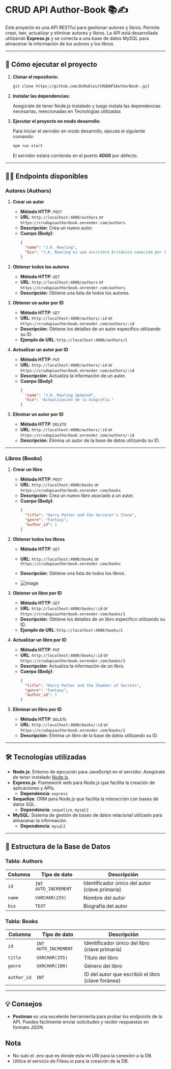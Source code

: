 # CRUD API Author-Book 📚✍️

Este proyecto es una API RESTful para gestionar autores y libros. Permite crear, leer, actualizar y eliminar autores y libros. La API está desarrollada utilizando **Express.js** y se conecta a una base de datos MySQL para almacenar la información de los autores y los libros.

---

## 🚀 **Cómo ejecutar el proyecto**

1. **Clonar el repositorio:**

   ```bash
   git clone https://github.com/DvRobles/CRUDAPIAuthorBook-.git
   ```

2. **Instalar las dependencias:**

   Asegúrate de tener Node.js instalado y luego instala las dependencias necesarias, mencionadas en Tecnologías utilizadas

3. **Ejecutar el proyecto en modo desarrollo:**

   Para iniciar el servidor en modo desarrollo, ejecuta el siguiente comando:

   ```bash
   npm run start
   ```

   El servidor estará corriendo en el puerto **4000** por defecto.

---

## 🧑‍💻 **Endpoints disponibles**

### **Autores (Authors)**

1. **Crear un autor**
   - **Método HTTP**: `POST`
   - **URL**: `http://localhost:4000/authors` or `https://crudapiauthorbook.onrender.com/authors`
   - **Descripción**: Crea un nuevo autor.
   - **Cuerpo (Body)**:
     ```json
     {
       "name": "J.K. Rowling",
       "bio": "J.K. Rowling es una escritora británica conocida por la saga de Harry Potter."
     }
     ```

2. **Obtener todos los autores**
   - **Método HTTP**: `GET`
   - **URL**: `http://localhost:4000/authors` or `https://crudapiauthorbook.onrender.com/authors`
   - **Descripción**: Obtiene una lista de todos los autores.

3. **Obtener un autor por ID**
   - **Método HTTP**: `GET`
   - **URL**: `http://localhost:4000/authors/:id`  or `https://crudapiauthorbook.onrender.com/authors/:id`
   - **Descripción**: Obtiene los detalles de un autor específico utilizando su ID.
   - **Ejemplo de URL**: `http://localhost:4000/authors/1`

4. **Actualizar un autor por ID**
   - **Método HTTP**: `PUT`
   - **URL**: `http://localhost:4000/authors/:id` or `https://crudapiauthorbook.onrender.com/authors/:id`
   - **Descripción**: Actualiza la información de un autor.
   - **Cuerpo (Body)**:
     ```json
     {
       "name": "J.K. Rowling Updated",
       "bio": "Actualización de la biografía."
     }
     ```

5. **Eliminar un autor por ID**
   - **Método HTTP**: `DELETE`
   - **URL**: `http://localhost:4000/authors/:id` or `https://crudapiauthorbook.onrender.com/authors/:id`
   - **Descripción**: Elimina un autor de la base de datos utilizando su ID.

---

### **Libros (Books)**

1. **Crear un libro**
   - **Método HTTP**: `POST`
   - **URL**: `http://localhost:4000/books` or `https://crudapiauthorbook.onrender.com/books`
   - **Descripción**: Crea un nuevo libro asociado a un autor.
   - **Cuerpo (Body)**:
     ```json
     {
       "title": "Harry Potter and the Sorcerer's Stone",
       "genre": "Fantasy",
       "author_id": 1
     }
     ```

2. **Obtener todos los libros**
   - **Método HTTP**: `GET`
   - **URL**: `http://localhost:4000/books` or `https://crudapiauthorbook.onrender.com/books`
   - **Descripción**: Obtiene una lista de todos los libros.
  
   - ![image](https://github.com/user-attachments/assets/4b0211f2-052c-4289-935d-3816ec3eaeca)


3. **Obtener un libro por ID**
   - **Método HTTP**: `GET`
   - **URL**: `http://localhost:4000/books/:id` or `https://crudapiauthorbook.onrender.com/books/1`
   - **Descripción**: Obtiene los detalles de un libro específico utilizando su ID.
   - **Ejemplo de URL**: `http://localhost:4000/books/1`

4. **Actualizar un libro por ID**
   - **Método HTTP**: `PUT`
   - **URL**: `http://localhost:4000/books/:id` or `https://crudapiauthorbook.onrender.com/books/1`
   - **Descripción**: Actualiza la información de un libro.
   - **Cuerpo (Body)**:
     ```json
     {
       "title": "Harry Potter and the Chamber of Secrets",
       "genre": "Fantasy",
       "author_id": 1
     }
     ```

5. **Eliminar un libro por ID**
   - **Método HTTP**: `DELETE`
   - **URL**: `http://localhost:4000/books/:id` or `https://crudapiauthorbook.onrender.com/books/1`
   - **Descripción**: Elimina un libro de la base de datos utilizando su ID.

---

## 🛠 **Tecnologías utilizadas**

- **Node.js**: Entorno de ejecución para JavaScript en el servidor. Asegúrate de tener instalado [Node.js](https://nodejs.org/).
- **Express.js**: Framework web para Node.js que facilita la creación de aplicaciones y APIs. 
  - **Dependencia**: `express`
- **Sequelize**: ORM para Node.js que facilita la interacción con bases de datos SQL. 
  - **Dependencia**: `sequelize`, `mysql2`
- **MySQL**: Sistema de gestión de bases de datos relacional utilizado para almacenar la información.
  - **Dependencia**: `mysql2`

---

## 📄 **Estructura de la Base de Datos**

### **Tabla: Authors**

| Columna | Tipo de dato | Descripción |
| --- | --- | --- |
| `id` | `INT AUTO_INCREMENT` | Identificador único del autor (clave primaria) |
| `name` | `VARCHAR(255)` | Nombre del autor |
| `bio` | `TEXT` | Biografía del autor |

### **Tabla: Books**

| Columna | Tipo de dato | Descripción |
| --- | --- | --- |
| `id` | `INT AUTO_INCREMENT` | Identificador único del libro (clave primaria) |
| `title` | `VARCHAR(255)` | Título del libro |
| `genre` | `VARCHAR(100)` | Género del libro |
| `author_id` | `INT` | ID del autor que escribió el libro (clave foránea) |

---

## 💡 **Consejos**

- **Postman** es una excelente herramienta para probar los endpoints de la API. Puedes fácilmente enviar solicitudes y recibir respuestas en formato JSON.

## Nota
   - No subi el .env que es donde esta mi URI para la conexión a la DB.
   - Utilice el servicio de Filess.io para la creación de la DB.
